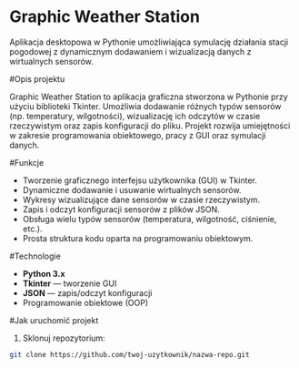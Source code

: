 # Graphic Weather Station

Aplikacja desktopowa w Pythonie umożliwiająca symulację działania stacji pogodowej z dynamicznym dodawaniem i wizualizacją danych z wirtualnych sensorów.

#Opis projektu

Graphic Weather Station to aplikacja graficzna stworzona w Pythonie przy użyciu biblioteki Tkinter. Umożliwia dodawanie różnych typów sensorów (np. temperatury, wilgotności), wizualizację ich odczytów w czasie rzeczywistym oraz zapis konfiguracji do pliku. Projekt rozwija umiejętności w zakresie programowania obiektowego, pracy z GUI oraz symulacji danych.

#Funkcje

- Tworzenie graficznego interfejsu użytkownika (GUI) w Tkinter.
- Dynamiczne dodawanie i usuwanie wirtualnych sensorów.
- Wykresy wizualizujące dane sensorów w czasie rzeczywistym.
- Zapis i odczyt konfiguracji sensorów z plików JSON.
- Obsługa wielu typów sensorów (temperatura, wilgotność, ciśnienie, etc.).
- Prosta struktura kodu oparta na programowaniu obiektowym.

#Technologie

- **Python 3.x**
- **Tkinter** — tworzenie GUI
- **JSON** — zapis/odczyt konfiguracji
- Programowanie obiektowe (OOP)

#Jak uruchomić projekt

1. Sklonuj repozytorium:

```bash
git clone https://github.com/twoj-uzytkownik/nazwa-repo.git

